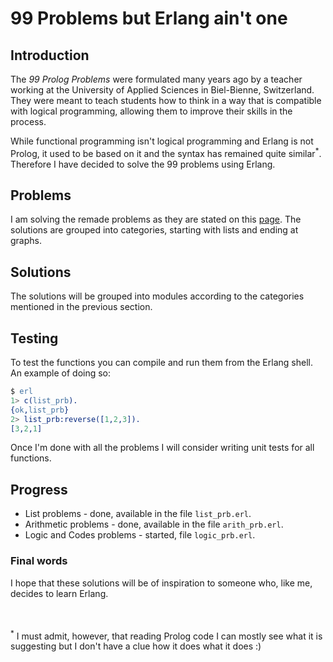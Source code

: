 ﻿# 99 Problems but Erlang ain't one
## Introduction
The *99 Prolog Problems* were formulated many years ago by a teacher working at the University of Applied Sciences in Biel-Bienne, Switzerland. They were meant to teach students how to think in a way that is compatible with logical programming, allowing them to improve their skills in the process.

While functional programming isn't logical programming and Erlang is not Prolog, it used to be based on it and the syntax has remained quite similar<sup>*</sup>. Therefore I have decided to solve the 99 problems using Erlang.

## Problems
I am solving the remade problems as they are stated on this [page](https://sites.google.com/site/prologsite/prolog-problems). The solutions are grouped into categories, starting with lists and ending at graphs. 

## Solutions
The solutions will be grouped into modules according to the categories mentioned in the previous section.

## Testing
To test the functions you can compile and run them from the Erlang shell. An example of doing so:
```erlang
$ erl
1> c(list_prb).
{ok,list_prb}
2> list_prb:reverse([1,2,3]).
[3,2,1]
```
Once I'm done with all the problems I will consider writing unit tests for all functions.

## Progress
* List problems - done, available in the file `list_prb.erl`.
* Arithmetic problems - done, available in the file `arith_prb.erl`.
* Logic and Codes problems - started, file `logic_prb.erl`.

### Final words
I hope that these solutions will be of inspiration to someone who, like me, decides to learn Erlang.

<br>
<br>
<sup>*</sup> I must admit, however, that reading Prolog code I can mostly see what it is suggesting but I don't have a clue how it does what it does :)


